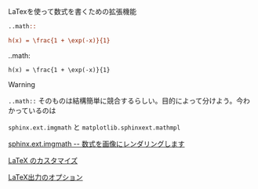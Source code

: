 LaTexを使って数式を書くための拡張機能

``` reStructuredText
..math::

h(x) = \frac{1 + \exp(-x)}{1}
```

..math:

    h(x) = \frac{1 + \exp(-x)}{1}

<div class="warning">

<div class="title">

Warning

</div>

`..math::` そのものは結構簡単に競合するらしい。目的によって分けよう。今わかっているのは

`sphinx.ext.imgmath` と `matplotlib.sphinxext.mathmpl`

</div>

<div class="seealso">

[sphinx.ext.imgmath --
数式を画像にレンダリングします](http://www.sphinx-doc.org/ja/master/ext/math.html?highlight=sphinx%20ext%20imgmath#module-sphinx.ext.imgmath)

[LaTeX のカスタマイズ](http://www.sphinx-doc.org/ja/master/latex.html)

[LaTeX出力のオプション](http://www.sphinx-doc.org/ja/master/config.html#options-for-latex-output)

</div>

